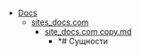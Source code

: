 - <a href = "E:\Node_projects\Node_Way\NBase\_Md\_Index\__Far\_Print\Part_I\content\Docs\cat.Docs\dir.Docs.md">Docs</a>
    - <a href = "E:\Node_projects\Node_Way\NBase\_Md\_Index\__Far\_Print\Part_I\content\Docs\sites_docs.com\cat.sites_docs.com\dir.sites_docs.com.md">sites_docs.com</a>
        - <a href = "E:\Node_projects\Node_Way\NBase\_Md\_Index\__Far\_Print\Part_I\content\Docs\sites_docs.com\site_docs.com copy.md">site_docs.com copy.md</a>
            - *# Сущности
    
